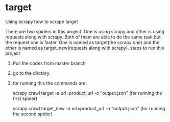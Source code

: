 # target
Using scrapy how to scrape target

There are two spiders in this project. One is using scrapy and other is using requests along with scrapy.
Both of them are able to do the same task but the request one is faster.
One is named as target(the scrapy one) and the other is named as target_new(requests along with scrapy).
steps to run this project
1. Pull the codes from master branch
2. go to the dirctory.
3. for running this the commands are:

    scrapy crawl target -a url=product_url -o "output.json" (for running the first spider)
    
    scrapy crawl target_new -a url=product_url -o "output.json" (for running the second spider)
